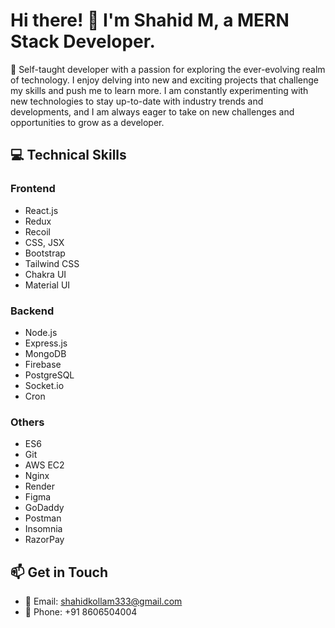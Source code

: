 # Hi there! 👋 I'm Shahid M, a MERN Stack Developer.

🌟 Self-taught developer with a passion for exploring the ever-evolving realm of technology. I enjoy delving into new and exciting projects that challenge my skills and push me to learn more. I am constantly experimenting with new technologies to stay up-to-date with industry trends and developments, and I am always eager to take on new challenges and opportunities to grow as a developer.


## 💻 Technical Skills

### Frontend
- React.js
- Redux
- Recoil
- CSS, JSX
- Bootstrap
- Tailwind CSS
- Chakra UI
- Material UI

### Backend
- Node.js
- Express.js
- MongoDB
- Firebase
- PostgreSQL
- Socket.io
- Cron

### Others
- ES6
- Git
- AWS EC2
- Nginx
- Render
- Figma
- GoDaddy
- Postman
- Insomnia
- RazorPay

## 📫 Get in Touch

- 📧 Email: shahidkollam333@gmail.com
- 📱 Phone: +91 8606504004
